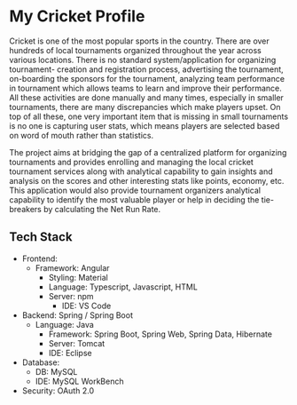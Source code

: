 # My Cricket Profile

Cricket is one of the most popular sports in the country. There are over hundreds of local tournaments organized throughout the year across various locations. There is no standard system/application for organizing tournament- creation and registration process, advertising the tournament, on-boarding the sponsors for the tournament, analyzing team performance in tournament which allows teams to learn and improve their performance. All these activities are done manually and many times, especially in smaller tournaments, there are many discrepancies which make players upset. On top of all these, one very important item that is missing in small tournaments is no one is capturing user stats, which means players are selected based on word of mouth rather than statistics.

The project aims at bridging the gap of a centralized platform for organizing tournaments and provides enrolling and managing the local cricket tournament services along with analytical capability to gain insights and analysis on the scores and other interesting stats like points, economy, etc. This application would also provide tournament organizers analytical capability to identify the most valuable player or help in deciding the tie-breakers by calculating the Net Run Rate.

## Tech Stack
- Frontend: 
    - Framework: Angular
	  - Styling: Material
	  - Language: Typescript, Javascript, HTML
	  - Server: npm
		- IDE: VS Code
- Backend: Spring / Spring Boot
    - Language: Java
	  - Framework: Spring Boot, Spring Web, Spring Data, Hibernate
	  - Server: Tomcat
	  - IDE: Eclipse
- Database: 
    - DB: MySQL
    - IDE: MySQL WorkBench
- Security: OAuth 2.0

<!--

**Here are some ideas to get you started:**

🙋‍♀️ A short introduction - what is your organization all about?
🌈 Contribution guidelines - how can the community get involved?
👩‍💻 Useful resources - where can the community find your docs? Is there anything else the community should know?
🍿 Fun facts - what does your team eat for breakfast?
🧙 Remember, you can do mighty things with the power of [Markdown](https://docs.github.com/github/writing-on-github/getting-started-with-writing-and-formatting-on-github/basic-writing-and-formatting-syntax)
-->
